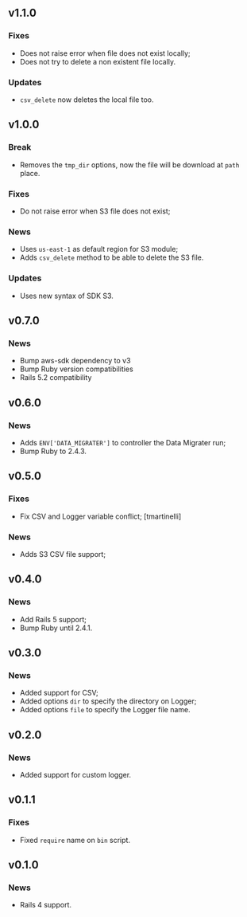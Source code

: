 ## v1.1.0

### Fixes

- Does not raise error when file does not exist locally;
- Does not try to delete a non existent file locally.

### Updates

- `csv_delete` now deletes the local file too.

## v1.0.0

### Break

- Removes the `tmp_dir` options, now the file will be download at `path` place.

### Fixes

- Do not raise error when S3 file does not exist;

### News

- Uses `us-east-1` as default region for S3 module;
- Adds `csv_delete` method to be able to delete the S3 file.

### Updates

- Uses new syntax of SDK S3.

## v0.7.0

### News

- Bump aws-sdk dependency to v3
- Bump Ruby version compatibilities
- Rails 5.2 compatibility

## v0.6.0

### News

- Adds `ENV['DATA_MIGRATER']` to controller the Data Migrater run;
- Bump Ruby to 2.4.3.

## v0.5.0

### Fixes

- Fix CSV and Logger variable conflict; [tmartinelli]

### News

- Adds S3 CSV file support;

## v0.4.0

### News

- Add Rails 5 support;
- Bump Ruby until 2.4.1.

## v0.3.0

### News

- Added support for CSV;
- Added options `dir` to specify the directory on Logger;
- Added options `file` to specify the Logger file name.

## v0.2.0

### News

- Added support for custom logger.

## v0.1.1

### Fixes

- Fixed `require` name on `bin` script.

## v0.1.0

### News

- Rails 4 support.
